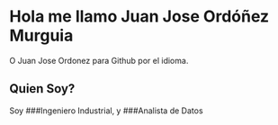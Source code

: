# Hola  me llamo Juan Jose Ordóñez Murguia
O Juan Jose Ordonez para Github por el idioma.
## Quien Soy?
Soy  ###Ingeniero Industrial, y ###Analista de Datos 
